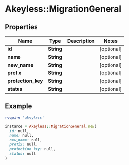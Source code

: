 # Akeyless::MigrationGeneral

## Properties

| Name | Type | Description | Notes |
| ---- | ---- | ----------- | ----- |
| **id** | **String** |  | [optional] |
| **name** | **String** |  | [optional] |
| **new_name** | **String** |  | [optional] |
| **prefix** | **String** |  | [optional] |
| **protection_key** | **String** |  | [optional] |
| **status** | **String** |  | [optional] |

## Example

```ruby
require 'akeyless'

instance = Akeyless::MigrationGeneral.new(
  id: null,
  name: null,
  new_name: null,
  prefix: null,
  protection_key: null,
  status: null
)
```

